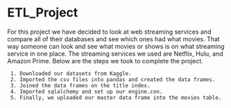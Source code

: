 # ETL_Project

For this project we have decided to look at web streaming services and compare all of their databases and see which ones had what movies. That way someone can look and see what movies or shows is on what streaming service in one place. The streaming services we used are Netflix, Hulu, and Amazon Prime. Below are the steps we took to complete the project.

     1.	Downloaded our datasets from Kaggle.
     2.	Imported the csv files into pandas and created the data frames.
     3.	Joined the data frames on the title index.
     4.	Imported sqlalchemy and set up our engine.con.
     5.	Finally, we uploaded our master data frame into the movies table.

